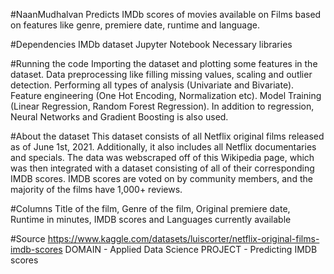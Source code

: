 #NaanMudhalvan
Predicts IMDb scores of movies available on Films based on features like genre, premiere date, runtime and language.

#Dependencies
IMDb dataset Jupyter Notebook Necessary libraries

#Running the code
Importing the dataset and plotting some features in the dataset. Data preprocessing like filling missing values, scaling and outlier detection. Performing all types of analysis (Univariate and Bivariate). Feature engineering (One Hot Encoding, Normalization etc). Model Training (Linear Regression, Random Forest Regression). In addition to regression, Neural Networks and Gradient Boosting is also used.

#About the dataset
This dataset consists of all Netflix original films released as of June 1st, 2021. Additionally, it also includes all Netflix documentaries and specials. The data was webscraped off of this Wikipedia page, which was then integrated with a dataset consisting of all of their corresponding IMDB scores. IMDB scores are voted on by community members, and the majority of the films have 1,000+ reviews.

#Columns
Title of the film, Genre of the film, Original premiere date, Runtime in minutes, IMDB scores and Languages currently available

#Source
https://www.kaggle.com/datasets/luiscorter/netflix-original-films-imdb-scores
DOMAIN - Applied Data Science
PROJECT - Predicting IMDB scores
